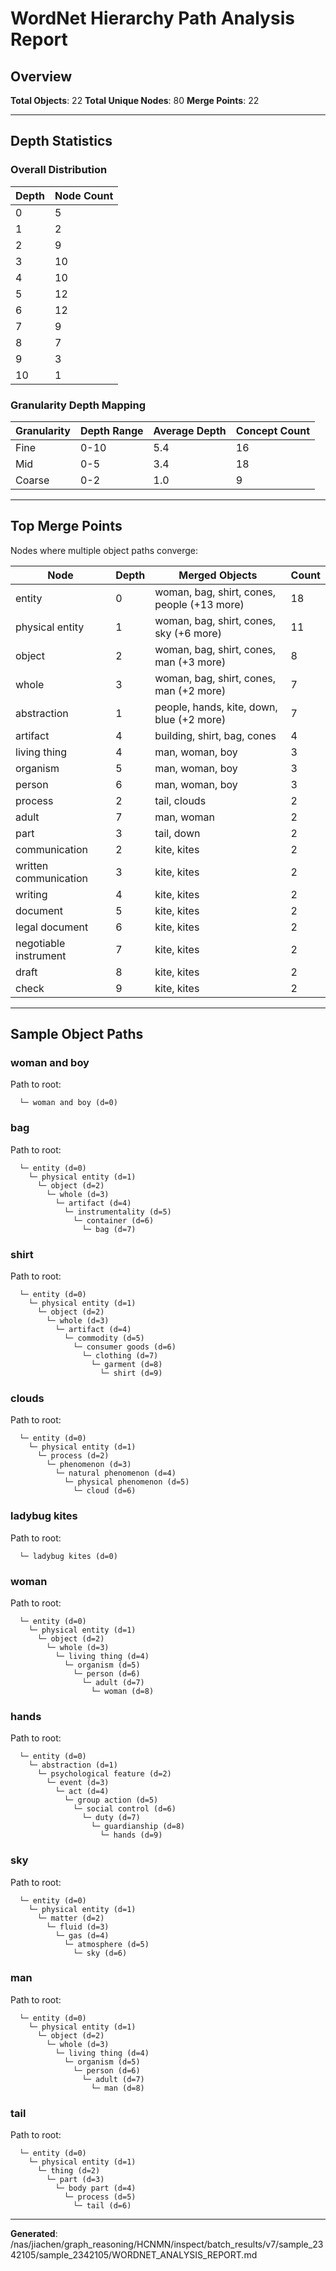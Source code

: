 # WordNet Hierarchy Path Analysis Report

## Overview

**Total Objects**: 22
**Total Unique Nodes**: 80
**Merge Points**: 22

---

## Depth Statistics

### Overall Distribution

| Depth | Node Count |
|-------|------------|
| 0 | 5 |
| 1 | 2 |
| 2 | 9 |
| 3 | 10 |
| 4 | 10 |
| 5 | 12 |
| 6 | 12 |
| 7 | 9 |
| 8 | 7 |
| 9 | 3 |
| 10 | 1 |

### Granularity Depth Mapping


| Granularity | Depth Range | Average Depth | Concept Count |
|-------------|-------------|---------------|---------------|
| Fine | 0-10 | 5.4 | 16 |
| Mid | 0-5 | 3.4 | 18 |
| Coarse | 0-2 | 1.0 | 9 |

---

## Top Merge Points

Nodes where multiple object paths converge:

| Node | Depth | Merged Objects | Count |
|------|-------|----------------|-------|
| entity | 0 | woman, bag, shirt, cones, people (+13 more) | 18 |
| physical entity | 1 | woman, bag, shirt, cones, sky (+6 more) | 11 |
| object | 2 | woman, bag, shirt, cones, man (+3 more) | 8 |
| whole | 3 | woman, bag, shirt, cones, man (+2 more) | 7 |
| abstraction | 1 | people, hands, kite, down, blue (+2 more) | 7 |
| artifact | 4 | building, shirt, bag, cones | 4 |
| living thing | 4 | man, woman, boy | 3 |
| organism | 5 | man, woman, boy | 3 |
| person | 6 | man, woman, boy | 3 |
| process | 2 | tail, clouds | 2 |
| adult | 7 | man, woman | 2 |
| part | 3 | tail, down | 2 |
| communication | 2 | kite, kites | 2 |
| written communication | 3 | kite, kites | 2 |
| writing | 4 | kite, kites | 2 |
| document | 5 | kite, kites | 2 |
| legal document | 6 | kite, kites | 2 |
| negotiable instrument | 7 | kite, kites | 2 |
| draft | 8 | kite, kites | 2 |
| check | 9 | kite, kites | 2 |

---

## Sample Object Paths


### woman and boy

Path to root:
```
  └─ woman and boy (d=0)
```

### bag

Path to root:
```
  └─ entity (d=0)
    └─ physical entity (d=1)
      └─ object (d=2)
        └─ whole (d=3)
          └─ artifact (d=4)
            └─ instrumentality (d=5)
              └─ container (d=6)
                └─ bag (d=7)
```

### shirt

Path to root:
```
  └─ entity (d=0)
    └─ physical entity (d=1)
      └─ object (d=2)
        └─ whole (d=3)
          └─ artifact (d=4)
            └─ commodity (d=5)
              └─ consumer goods (d=6)
                └─ clothing (d=7)
                  └─ garment (d=8)
                    └─ shirt (d=9)
```

### clouds

Path to root:
```
  └─ entity (d=0)
    └─ physical entity (d=1)
      └─ process (d=2)
        └─ phenomenon (d=3)
          └─ natural phenomenon (d=4)
            └─ physical phenomenon (d=5)
              └─ cloud (d=6)
```

### ladybug kites

Path to root:
```
  └─ ladybug kites (d=0)
```

### woman

Path to root:
```
  └─ entity (d=0)
    └─ physical entity (d=1)
      └─ object (d=2)
        └─ whole (d=3)
          └─ living thing (d=4)
            └─ organism (d=5)
              └─ person (d=6)
                └─ adult (d=7)
                  └─ woman (d=8)
```

### hands

Path to root:
```
  └─ entity (d=0)
    └─ abstraction (d=1)
      └─ psychological feature (d=2)
        └─ event (d=3)
          └─ act (d=4)
            └─ group action (d=5)
              └─ social control (d=6)
                └─ duty (d=7)
                  └─ guardianship (d=8)
                    └─ hands (d=9)
```

### sky

Path to root:
```
  └─ entity (d=0)
    └─ physical entity (d=1)
      └─ matter (d=2)
        └─ fluid (d=3)
          └─ gas (d=4)
            └─ atmosphere (d=5)
              └─ sky (d=6)
```

### man

Path to root:
```
  └─ entity (d=0)
    └─ physical entity (d=1)
      └─ object (d=2)
        └─ whole (d=3)
          └─ living thing (d=4)
            └─ organism (d=5)
              └─ person (d=6)
                └─ adult (d=7)
                  └─ man (d=8)
```

### tail

Path to root:
```
  └─ entity (d=0)
    └─ physical entity (d=1)
      └─ thing (d=2)
        └─ part (d=3)
          └─ body part (d=4)
            └─ process (d=5)
              └─ tail (d=6)
```

---

**Generated**: /nas/jiachen/graph_reasoning/HCNMN/inspect/batch_results/v7/sample_2342105/sample_2342105/WORDNET_ANALYSIS_REPORT.md
